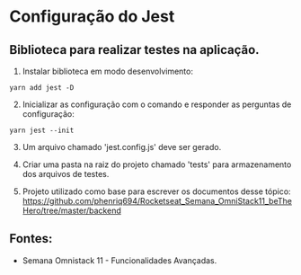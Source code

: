 # Configuração do Jest
## Biblioteca para realizar testes na aplicação.

1. Instalar biblioteca em modo desenvolvimento:
```
yarn add jest -D
```
2. Inicializar as configuração com o comando e responder as perguntas de configuração:
```
yarn jest --init
``` 
3. Um arquivo chamado 'jest.config.js' deve ser gerado. 
4. Criar uma pasta na raiz do projeto chamado 'tests' para armazenamento dos arquivos de testes.

4. Projeto utilizado como base para escrever os documentos desse tópico:
https://github.com/phenriq694/Rocketseat_Semana_OmniStack11_beTheHero/tree/master/backend

## Fontes:
- Semana Omnistack 11 - Funcionalidades Avançadas.